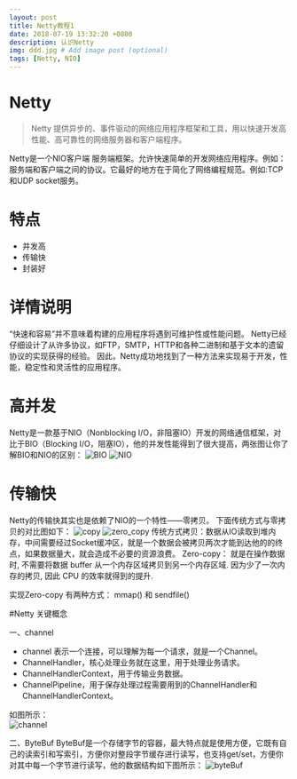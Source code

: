 ```yaml
---
layout: post
title: Netty教程1
date: 2018-07-19 13:32:20 +0800
description: 认识Netty
img: ddd.jpg # Add image post (optional)
tags: [Netty, NIO]
---
```

Netty
===========
>Netty 提供异步的、事件驱动的网络应用程序框架和工具，用以快速开发高性能、高可靠性的网络服务器和客户端程序。

Netty是一个NIO客户端 服务端框架。允许快速简单的开发网络应用程序。例如：服务端和客户端之间的协议。它最好的地方在于简化了网络编程规范。例如:TCP和UDP socket服务。
# 特点
  * 并发高
  * 传输快
  * 封装好

# 详情说明
  “快速和容易”并不意味着构建的应用程序将遇到可维护性或性能问题。
  Netty已经仔细设计了从许多协议，如FTP，SMTP，HTTP和各种二进制和基于文本的遗留协议的实现获得的经验。
  因此，Netty成功地找到了一种方法来实现易于开发，性能，稳定性和灵活性的应用程序。


# 高并发

Netty是一款基于NIO（Nonblocking I/O，非阻塞IO）开发的网络通信框架，对比于BIO（Blocking I/O，阻塞IO），他的并发性能得到了很大提高，两张图让你了解BIO和NIO的区别：
![BIO]({{site.baseurl}}/assets/img/BIO.jpg)
![NIO]({{site.baseurl}}/assets/img/NIO.jpg)


# 传输快
Netty的传输快其实也是依赖了NIO的一个特性——零拷贝。
下面传统方式与零拷贝的对比图如下：
![copy]({{site.baseurl}}/assets/img/copy.jpg)
![zero_copy]({{site.baseurl}}/assets/img/zero_copy.jpg)
传统方式拷贝：数据从IO读取到堆内存，中间需要经过Socket缓冲区，就是一个数据会被拷贝两次才能到达他的的终点，如果数据量大，就会造成不必要的资源浪费。
Zero-copy：  就是在操作数据时, 不需要将数据 buffer 从一个内存区域拷贝到另一个内存区域. 因为少了一次内存的拷贝, 因此 CPU 的效率就得到的提升.

实现Zero-copy 有两种方式： mmap() 和 sendfile()


#Netty 关键概念

一、channel
  * channel 表示一个连接，可以理解为每一个请求，就是一个Channel。
  * ChannelHandler，核心处理业务就在这里，用于处理业务请求。
  * ChannelHandlerContext，用于传输业务数据。
  * ChannelPipeline，用于保存处理过程需要用到的ChannelHandler和ChannelHandlerContext。

如图所示：  
![channel]({{site.baseurl}}/assets/img/channel.jpg)

二、ByteBuf
  ByteBuf是一个存储字节的容器，最大特点就是使用方便，它既有自己的读索引和写索引，方便你对整段字节缓存进行读写，也支持get/set，方便你对其中每一个字节进行读写，他的数据结构如下图所示：
![byteBuf]({{site.baseurl}}/assets/img/byteBuf.jpg)  
